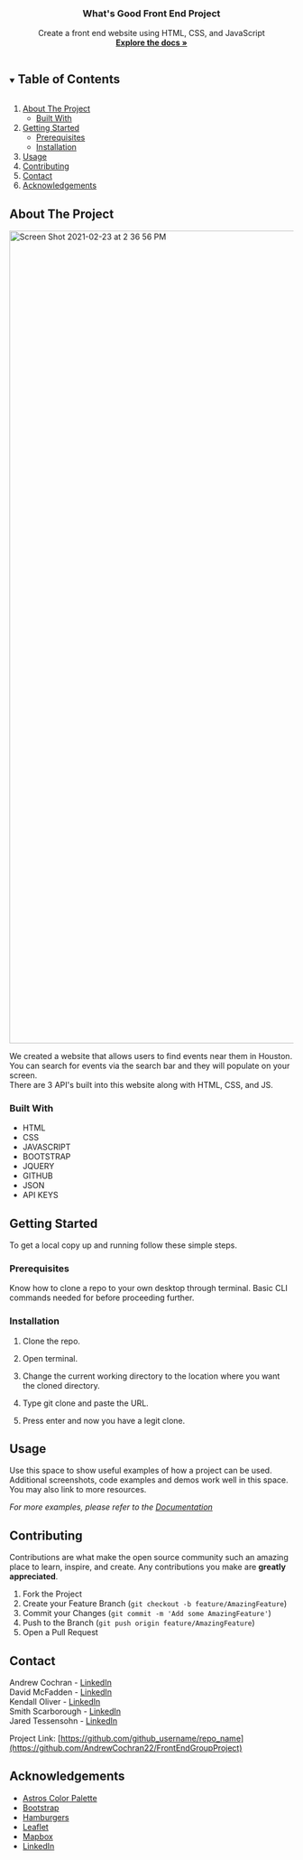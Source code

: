   <h3 align="center">What's Good Front End Project</h3>

  <p align="center">
     Create a front end website using HTML, CSS, and JavaScript
  <br />
    <a href="https://github.com/AndrewCochran22/FrontEndGroupProject"><strong>Explore the docs »</strong></a>
  </p>
</p>



<!-- TABLE OF CONTENTS -->
<details open="open">
  <summary><h2 style="display: inline-block">Table of Contents</h2></summary>
  <ol>
    <li>
      <a href="#about-the-project">About The Project</a>
      <ul>
        <li><a href="#built-with">Built With</a></li>
      </ul>
    </li>
    <li>
      <a href="#getting-started">Getting Started</a>
      <ul>
        <li><a href="#prerequisites">Prerequisites</a></li>
        <li><a href="#installation">Installation</a></li>
      </ul>
    </li>
    <li><a href="#usage">Usage</a></li>
    <li><a href="#contributing">Contributing</a></li>
    <li><a href="#contact">Contact</a></li>
    <li><a href="#acknowledgements">Acknowledgements</a></li>
  </ol>
</details>



<!-- ABOUT THE PROJECT -->
## About The Project

<img width="1440" alt="Screen Shot 2021-02-23 at 2 36 56 PM" src="https://user-images.githubusercontent.com/77244652/108897965-a4095380-75e4-11eb-9dc4-4d775b563d79.png">


We created a website that allows users to find events near them in Houston.  You can search for events via the search bar and they will populate on your screen.  
There are 3 API's built into this website along with HTML, CSS, and JS.


### Built With

* HTML
* CSS
* JAVASCRIPT
* BOOTSTRAP
* JQUERY
* GITHUB
* JSON
* API KEYS



<!-- GETTING STARTED -->
## Getting Started

To get a local copy up and running follow these simple steps.

### Prerequisites

Know how to clone a repo to your own desktop through terminal.  Basic CLI commands
needed for before proceeding further.

### Installation

1. Clone the repo.

2. Open terminal.

3. Change the current working directory to the location where you want the cloned directory.

4. Type git clone and paste the URL.

5. Press enter and now you have a legit clone.



<!-- USAGE EXAMPLES -->
## Usage

Use this space to show useful examples of how a project can be used. Additional screenshots, code examples and demos work well in this space. You may also link to more resources.

_For more examples, please refer to the [Documentation](https://example.com)_


<!-- CONTRIBUTING -->
## Contributing

Contributions are what make the open source community such an amazing place to learn, inspire, and create. Any contributions you make are **greatly appreciated**.

1. Fork the Project
2. Create your Feature Branch (`git checkout -b feature/AmazingFeature`)
3. Commit your Changes (`git commit -m 'Add some AmazingFeature'`)
4. Push to the Branch (`git push origin feature/AmazingFeature`)
5. Open a Pull Request


<!-- CONTACT -->
## Contact

Andrew Cochran - [LinkedIn](https://www.linkedin.com/in/andrew-cochran-/)<br>
David McFadden - [LinkedIn]()<br>
Kendall Oliver - [LinkedIn](https://www.linkedin.com/in/kendalloliver/)<br>
Smith Scarborough - [LinkedIn](https://www.linkedin.com/in/smith-scarborough-69287045/)<br>
Jared Tessensohn - [LinkedIn](https://www.linkedin.com/in/jared-tessensohn-136a5a204/)


Project Link: [https://github.com/github_username/repo_name](https://github.com/AndrewCochran22/FrontEndGroupProject)



<!-- ACKNOWLEDGEMENTS -->
## Acknowledgements

* [Astros Color Palette](https://teamcolorcodes.com/houston-astros-color-codes/)
* [Bootstrap](https://getbootstrap.com/)
* [Hamburgers](https://jonsuh.com/hamburgers/)
* [Leaflet](https://leafletjs.com/)
* [Mapbox](https://www.mapbox.com/)
* [LinkedIn](https://www.linkedin.com/)




<!-- MARKDOWN LINKS & IMAGES -->
<!-- https://www.markdownguide.org/basic-syntax/#reference-style-links -->
[contributors-shield]: https://img.shields.io/github/contributors/github_username/repo.svg?style=for-the-badge
[contributors-url]: https://github.com/github_username/repo/graphs/contributors
[forks-shield]: https://img.shields.io/github/forks/github_username/repo.svg?style=for-the-badge
[forks-url]: https://github.com/github_username/repo/network/members
[stars-shield]: https://img.shields.io/github/stars/github_username/repo.svg?style=for-the-badge
[stars-url]: https://github.com/github_username/repo/stargazers
[issues-shield]: https://img.shields.io/github/issues/github_username/repo.svg?style=for-the-badge
[issues-url]: https://github.com/github_username/repo/issues
[license-shield]: https://img.shields.io/github/license/github_username/repo.svg?style=for-the-badge
[license-url]: https://github.com/github_username/repo/blob/master/LICENSE.txt
[linkedin-shield]: https://img.shields.io/badge/-LinkedIn-black.svg?style=for-the-badge&logo=linkedin&colorB=555
[linkedin-url]: https://linkedin.com/in/github_username
